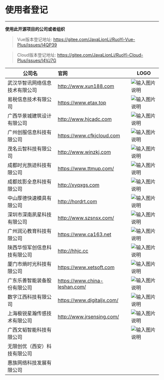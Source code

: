 # 使用者登记
- - -
**使用此开源项目的公司或者组织**
> Vue版本登记地址: https://gitee.com/JavaLionLi/RuoYi-Vue-Plus/issues/I4QP39

> Cloud版本登记地址: https://gitee.com/JavaLionLi/RuoYi-Cloud-Plus/issues/I4VJ7G

| 公司名             | 官网                            | LOGO                                                                                       |
|-----------------|:------------------------------|--------------------------------------------------------------------------------------------|
| 武汉华智讯网络信息技术有限公司 | http://www.xun188.com         | ![输入图片说明](https://foruda.gitee.com/images/1678975944577016382/93c4541d_1766278.png "屏幕截图") |
| 易税信息技术有限公司      | https://www.etax.top          | ![输入图片说明](https://foruda.gitee.com/images/1678975950137235651/211a63c4_1766278.png "屏幕截图") |
| 广西华景城建筑设计有限公司   | http://www.hjcadc.com         | ![输入图片说明](https://foruda.gitee.com/images/1678975955216975234/e83c8c6e_1766278.png "屏幕截图") |
| 广州创服信息科技有限公司    | https://www.cfkjcloud.com     | ![输入图片说明](https://foruda.gitee.com/images/1678975960889135530/85fa904f_1766278.png "屏幕截图") |
| 茂名云智科技有限公司      | http://www.winzkj.com         | ![输入图片说明](https://foruda.gitee.com/images/1678975967691323451/6343e6b7_1766278.png "屏幕截图") |
| 成都时光旅迹科技有限公司    | https://www.ttmup.com/        | ![输入图片说明](https://foruda.gitee.com/images/1678975973935607983/a0f8dce2_1766278.png "屏幕截图") |
| 成都炫影全息科技有限公司    | http://xyqxgs.com             | ![输入图片说明](https://foruda.gitee.com/images/1678975979873588062/e34db081_1766278.png "屏幕截图") |
| 中山厚德快速模具有限公司    | http://hordrt.com             | ![输入图片说明](https://foruda.gitee.com/images/1678975986213675141/7436dcb9_1766278.png "屏幕截图") |
| 深圳市深南夙星科技有限公司   | http://www.szsnsx.com/        | ![输入图片说明](https://foruda.gitee.com/images/1678975994674685698/a2c05a6e_1766278.png "屏幕截图") |
| 广州润沁教育科技有限公司    | https://www.ca163.net         | ![输入图片说明](https://foruda.gitee.com/images/1678976000893686992/1acbda54_1766278.png "屏幕截图") |
| 陕西华恒军创信息科技有限公司  | http://hhjc.cc                | ![输入图片说明](https://foruda.gitee.com/images/1678976006389002991/3786a1bc_1766278.png "屏幕截图") |
| 厦门市熵时光科技有限公司    | https://www.xetsoft.com       | ![输入图片说明](https://foruda.gitee.com/images/1672299365177532128/f0e78c26_1766278.png "屏幕截图") |
| 广东乐善智能装备股份有限公司  | https://www.china-leshan.com/ | ![输入图片说明](https://foruda.gitee.com/images/1672299473733272899/2065e28c_1766278.png "屏幕截图") |
| 数字江西科技有限公司      | https://www.digitaljx.com/    | ![输入图片说明](https://foruda.gitee.com/images/1660527156328976445/屏幕截图.png "屏幕截图.png")         |
| 上海极锐星瀚传感技术有限公司  | http://www.jrsensing.com/     | ![输入图片说明](https://foruda.gitee.com/images/1669694597446652604/6997f99a_1766278.png "屏幕截图") |
| 广西文韬智能科技有限公司    |                               | ![输入图片说明](https://foruda.gitee.com/images/1678976034543683491/8d8a1ebe_1766278.png "屏幕截图") |
| 无限创优（西安）科技有限公司  ||
| 惠族网络科技发展有限公司    ||

